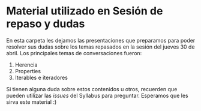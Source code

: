 # Material utilizado en Sesión de repaso y dudas

En esta carpeta les dejamos las presentaciones que preparamos para poder resolver sus dudas sobre los temas repasados en la sesión del jueves 30 de abril. Los principales temas de conversaciones fueron:

1. Herencia
2. Properties
3. Iterables e iteradores

Si tienen alguna duda sobre estos contenidos u otros, recuerden que pueden utilizar las *issues* del Syllabus para preguntar. Esperamos que les sirva este material :)

